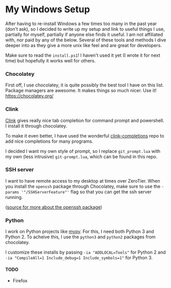 # My Windows Setup

After having to re-install Windows a few times too many in the past year (don't ask), so I decided to write up my setup and link to useful things I use, partially for myself, partially if anyone else finds it useful. I am not affiliated with, nor paid by any of the below. Several of these tools and methods I dive deeper into as they give a more unix like feel and are great for developers.

Make sure to read the `install.ps1`! I haven't used it yet (I wrote it for next time) but hopefully it works well for others.

### Chocolatey

First off, I use chocolatey, it is quite possibly the best tool I have on this list. Package managers are awesome. It makes things so much nicer. Use it!
https://chocolatey.org/

### Clink

[Clink](https://github.com/mridgers/clink) gives really nice tab completion for command prompt and powershell. I install it through chocolatey.

To make it even better, I have used the wonderful [clink-completions](https://github.com/vladimir-kotikov/clink-completions) repo to add nice completions for many programs.

I decided I want my own style of prompt, so I replace `git_prompt.lua` with my
own (less intrusive) `git-prompt.lua`, which can be found in this repo.

### SSH server

I want to have remote access to my desktop at times over ZeroTier. When you install the `openssh` package through Chocolatey, make sure to use the `-params '"/SSHServerFeature"'` flag so that you can get the ssh server running.

([source for more about the openssh package](https://github.com/DarwinJS/ChocoPackages/blob/master/openssh/readme.md))

### Python

I work on Python projects like [mypy](https://github.com/python/mypy). For this, I need both Python 3 and Python 2. To acheive this, I use the `python3` and `python2` packages from chocolatey.

I customize these installs by passing `-ia "ADDLOCAL=Tools"` for Python 2 and
`-ia "CompileAll=1 Include_debug=1 Include_symbols=1"`
for Python 3.

#### TODO

- Firefox